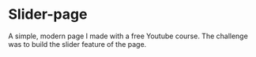 # Slider-page
A simple, modern page I made with a free Youtube course. The challenge was to build the slider feature of the page.
